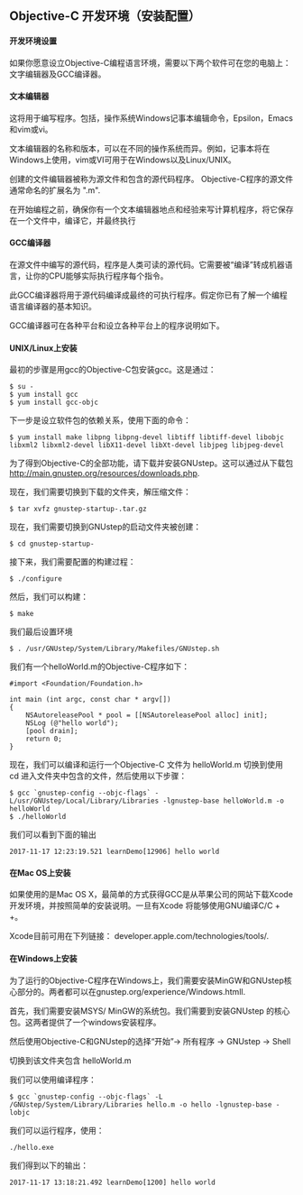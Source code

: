 ## Objective-C 开发环境（安装配置）

#### 开发环境设置
如果你愿意设立Objective-C编程语言环境，需要以下两个软件可在您的电脑上：文字编辑器及GCC编译器。

#### 文本编辑器
这将用于编写程序。包括，操作系统Windows记事本编辑命令，Epsilon，Emacs和vim或vi。

文本编辑器的名称和版本，可以在不同的操作系统而异。例如，记事本将在Windows上使用，vim或VI可用于在Windows以及Linux/UNIX。

创建的文件编辑器被称为源文件和包含的源代码程序。 Objective-C程序的源文件通常命名的扩展名为 ".m".

在开始编程之前，确保你有一个文本编辑器地点和经验来写计算机程序，将它保存在一个文件中，编译它，并最终执行

#### GCC编译器
在源文件中编写的源代码，程序是人类可读的源代码。它需要被“编译”转成机器语言，让你的CPU能够实际执行程序每个指令。

此GCC编译器将用于源代码编译成最终的可执行程序。假定你已有了解一个编程语言编译器的基本知识。

GCC编译器可在各种平台和设立各种平台上的程序说明如下。

#### UNIX/Linux上安装
最初的步骤是用gcc的Objective-C包安装gcc。这是通过：
```
$ su - 
$ yum install gcc
$ yum install gcc-objc
```
下一步是设立软件包的依赖关系，使用下面的命令：
```
$ yum install make libpng libpng-devel libtiff libtiff-devel libobjc libxml2 libxml2-devel libX11-devel libXt-devel libjpeg libjpeg-devel
```
为了得到Objective-C的全部功能，请下载并安装GNUstep。这可以通过从下载包 http://main.gnustep.org/resources/downloads.php.

现在，我们需要切换到下载的文件夹，解压缩文件：
```
$ tar xvfz gnustep-startup-.tar.gz
```
现在，我们需要切换到GNUstep的启动文件夹被创建：
```
$ cd gnustep-startup-
```
接下来，我们需要配置的构建过程：
```
$ ./configure
```
然后，我们可以构建：
```
$ make
```
我们最后设置环境
```
$ . /usr/GNUstep/System/Library/Makefiles/GNUstep.sh
```
我们有一个helloWorld.m的Objective-C程序如下：
```objc
#import <Foundation/Foundation.h>

int main (int argc, const char * argv[])
{
    NSAutoreleasePool * pool = [[NSAutoreleasePool alloc] init];
    NSLog (@"hello world");
    [pool drain];
    return 0;
}
```
现在，我们可以编译和运行一个Objective-C 文件为 helloWorld.m 切换到使用 cd 进入文件夹中包含的文件，然后使用以下步骤：
```
$ gcc `gnustep-config --objc-flags` -L/usr/GNUstep/Local/Library/Libraries -lgnustep-base helloWorld.m -o helloWorld
$ ./helloWorld
```
我们可以看到下面的输出
```
2017-11-17 12:23:19.521 learnDemo[12906] hello world
```

#### 在Mac OS上安装
如果使用的是Mac OS X，最简单的方式获得GCC是从苹果公司的网站下载Xcode开发环境，并按照简单的安装说明。一旦有Xcode 将能够使用GNU编译C/C + +。

Xcode目前可用在下列链接： developer.apple.com/technologies/tools/.

#### 在Windows上安装
为了运行的Objective-C程序在Windows上，我们需要安装MinGW和GNUstep核心部分的。两者都可以在gnustep.org/experience/Windows.htmll.

首先，我们需要安装MSYS/ MinGW的系统包。我们需要到安装GNUstep 的核心包。这两者提供了一个windows安装程序。

然后使用Objective-C和GNUstep的选择“开始”-> 所有程序 -> GNUstep -> Shell

切换到该文件夹包含 helloWorld.m

我们可以使用编译程序：
```
$ gcc `gnustep-config --objc-flags` -L /GNUstep/System/Library/Libraries hello.m -o hello -lgnustep-base -lobjc
```
我们可以运行程序，使用：
```
./hello.exe
```
我们得到以下的输出：
```
2017-11-17 13:18:21.492 learnDemo[1200] hello world
```